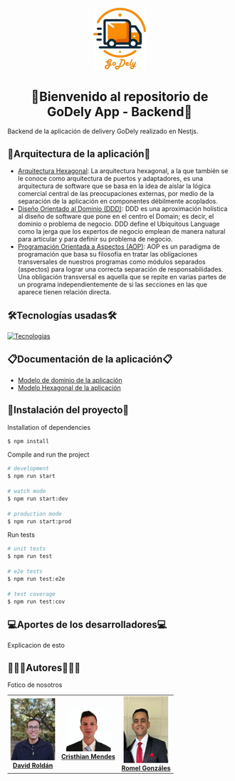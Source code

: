<p align="center">
  <img src="documentation/godelylogo.jpg" width="120" alt="GoDely Logo" />
</p>

<h1 align="center">🚚Bienvenido al repositorio de GoDely App - Backend🚚</h1>

Backend de la aplicación de delivery GoDely realizado en Nestjs.

## 📐Arquitectura de la aplicación📏

- <u>Arquitectura Hexagonal</u>: La arquitectura hexagonal, a la que también se le conoce como arquitectura de puertos y adaptadores, es una arquitectura de software que se basa en la idea de aislar la lógica comercial central de las preocupaciones externas, por medio de la separación de la aplicación en componentes débilmente acoplados.
- <u>Diseño Orientado al Dominio (DDD)</u>: DDD es una aproximación holística al diseño de software que pone en el centro el Domain; es decir, el dominio o problema de negocio. DDD define el Ubiquitous Language como la jerga que los expertos de negocio emplean de manera natural para articular y para definir su problema de negocio.
- <u>Programación Orientada a Aspectos (AOP)</u>: AOP es un paradigma de programación que basa su filosofía en tratar las obligaciones transversales de nuestros programas como módulos separados (aspectos) para lograr una correcta separación de responsabilidades. Una obligación transversal es aquella que se repite en varias partes de un programa independientemente de si las secciones en las que aparece tienen relación directa.

## 🛠Tecnologías usadas🛠

[![Tecnologias](https://skillicons.dev/icons?i=postgres,nestjs,gmail,rabbitmq)](https://skillicons.dev)

## 📋Documentación de la aplicación📋

- [Modelo de dominio de la aplicación](documentation/Modelo_Dominio-OrangeTeamBackend.pdf)
- [Modelo Hexagonal de la aplicación](documentation/Diagrama_Hexagonal-OrangeTeamBackend.pdf)

## 🚧Instalación del proyecto🚧

Installation of dependencies

```bash
$ npm install
```

Compile and run the project

```bash
# development
$ npm run start

# watch mode
$ npm run start:dev

# production mode
$ npm run start:prod
```

Run tests

```bash
# unit tests
$ npm run test

# e2e tests
$ npm run test:e2e

# test coverage
$ npm run test:cov
```

## 💻Aportes de los desarrolladores💻

Explicacion de esto

## 👨🏽‍🎓Autores👨🏽‍💼

Fotico de nosotros

<table align="center">
  <tr>
    <td align="center">
      <img src="images/DavidRoldan.jpg" width="100" alt="David Roldán" />
      <br>
      <a href="https://github.com/deroldan26"><strong>David Roldán</strong></a>
    </td>
    <td align="center">
      <img src="images/CristhianMendes.jpg" width="100" alt="Developer 2" />
      <br>
      <a href="https://github.com/Cris27M"><strong>Cristhian Mendes</strong></a>
    </td>
    <td align="center">
      <img src="images/RomelGonzales.jpg" width="100" alt="Developer 3" />
      <br>
      <a href="https://github.com/romelgonzalez1"><strong>Romel Gonzáles</strong></a>
    </td>
  </tr>
</table>
